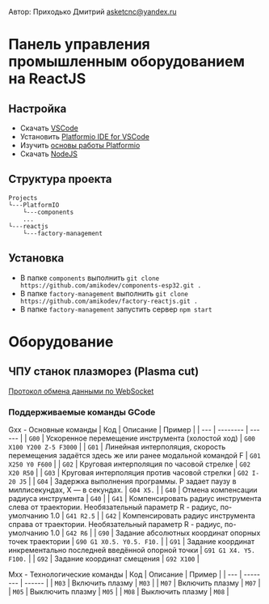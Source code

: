 Автор: Приходько Дмитрий
[asketcnc@yandex.ru](mailto:asketcnc@yandex.ru)

# Панель управления промышленным оборудованием на ReactJS

## Настройка
* Скачать [VSCode](https://code.visualstudio.com/download)
* Установить [Platformio IDE for VSCode](https://platformio.org/install/ide?install=vscode)
* Изучить [основы работы Platformio](https://docs.platformio.org/en/latest/integration/ide/vscode.html#quick-start)
* Скачать [NodeJS](https://nodejs.org/en/)

## Структура проекта
```
Projects
└---PlatformIO
    └---components
    ...
└---reactjs
    └---factory-management
```

## Установка
* В папке `components` выполнить `git clone https://github.com/amikodev/components-esp32.git .`
* В папке `factory-management` выполнить `git clone https://github.com/amikodev/factory-reactjs.git .`
* В папке `factory-management` запустить сервер `npm start`

# Оборудование 

## ЧПУ станок плазморез (Plasma cut)
[Протокол обмена данными по WebSocket](docs/cnc-router.md)

### Поддерживаемые команды GCode

Gxx - Основные команды
| Код | Описание | Пример |
| --- | -------- | ------ |
| `G00` | Ускоренное перемещение инструмента (холостой ход) | `G00 X100 Y200 Z-5 F3000` |
| `G01` | Линейная интерполяция, скорость перемещения задаётся здесь же или ранее модальной командой F | `G01 X250 Y0 F600` |
| `G02` | Круговая интерполяция по часовой стрелке | `G02 X20 R50` |
| `G03` | Круговая интерполяция против часовой стрелки | `G02 I-20 J5` |
| `G04` | Задержка выполнения программы. P задает паузу в миллисекундах, X — в секундах. | `G04 X5.` |
| `G40` | Отмена компенсации радиуса инструмента | `G40` |
| `G41` | Компенсировать радиус инструмента слева от траектории. Необязательный параметр R - радиус, по-умолчанию 1.0 | `G41 R2.5` |
| `G42` | Компенсировать радиус инструмента справа от траектории. Необязательный параметр R - радиус, по-умолчанию 1.0 | `G42 R6` |
| `G90` | Задание абсолютных координат опорных точек траектории | `G90 G1 X0.5. Y0.5. F10.` |
| `G91` | Задание координат инкрементально последней введённой опорной точки | `G91 G1 X4. Y5. F100.` |
| `G92` | Задание координат смещения | `G92 X100` |

Mxx - Технологические команды
| Код | Описание | Пример |
| --- | -------- | ------ |
| `M03` | Включить плазму | `M03` |
| `M07` | Включить плазму | `M07` |
| `M05` | Выключить плазму | `M05` |
| `M08` | Выключить плазму | `M08` |



